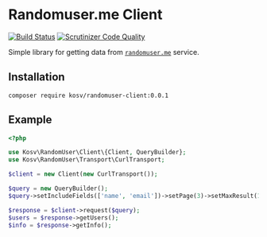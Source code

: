 # Randomuser.me Client

[![Build Status](https://app.travis-ci.com/kos-v/randomuser-client.svg?branch=main)](https://app.travis-ci.com/kos-v/randomuser-client)
[![Scrutinizer Code Quality](https://scrutinizer-ci.com/g/kos-v/randomuser-client/badges/quality-score.png?b=main)](https://scrutinizer-ci.com/g/kos-v/randomuser-client/?branch=main)

Simple library for getting data from [`randomuser.me`](https://randomuser.me/) service.

## Installation

```shell
composer require kosv/randomuser-client:0.0.1
```

## Example

```php
<?php

use Kosv\RandomUser\Client\{Client, QueryBuilder};
use Kosv\RandomUser\Transport\CurlTransport;

$client = new Client(new CurlTransport());

$query = new QueryBuilder();
$query->setIncludeFields(['name', 'email'])->setPage(3)->setMaxResult(100);

$response = $client->request($query);
$users = $response->getUsers();
$info = $response->getInfo();

```